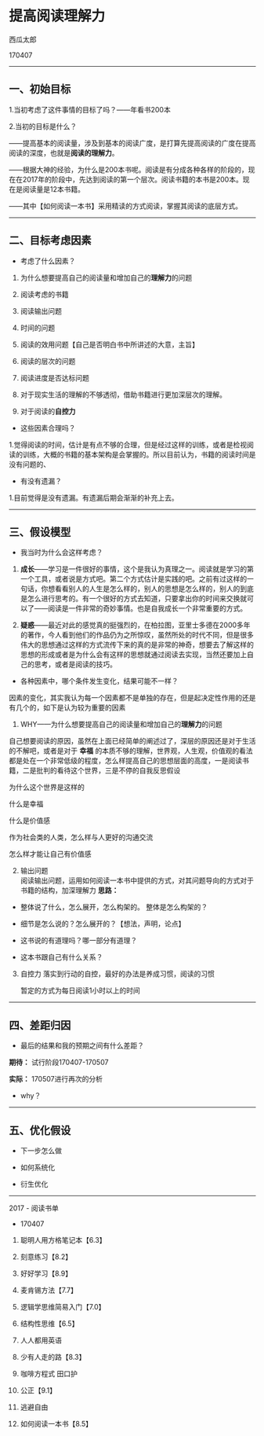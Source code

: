 # 提高阅读理解力

西瓜太郎

170407

---
## 一、初始目标

1.当初考虑了这件事情的目标了吗？——年看书200本

2.当初的目标是什么？

——提高基本的阅读量，涉及到基本的阅读广度，是打算先提高阅读的广度在提高阅读的深度，也就是**阅读的理解力**。

——根据大神的经验，为什么是200本书呢。阅读是有分成各种各样的阶段的，现在在2017年的阶段中，先达到阅读的第一个层次。阅读书籍的本书是200本。现在是阅读量是12本书籍。

——其中【如何阅读一本书】采用精读的方式阅读，掌握其阅读的底层方式。

- - -
## 二、目标考虑因素


- 考虑了什么因素？

1. 为什么想要提高自己的阅读量和增加自己的**理解力**的问题

2. 阅读考虑的书籍

3. 阅读输出问题

3. 时间的问题

4. 阅读的效用问题【自己是否明白书中所讲述的大意，主旨】

5. 阅读的层次的问题

6. 阅读进度是否达标问题

7. 对于现实生活的理解的不够透彻，借助书籍进行更加深层次的理解。

8. 对于阅读的**自控力**



- 这些因素合理吗？



1.觉得阅读的时间，估计是有点不够的合理，但是经过这样的训练，或者是检视阅读的训练，大概的书籍的基本架构是会掌握的。所以目前认为，书籍的阅读时间是没有问题的、


- 有没有遗漏？

1.目前觉得是没有遗漏。有遗漏后期会渐渐的补充上去。


- - -

## 三、假设模型

 - 我当时为什么会这样考虑？

1. **成长**——学习是一件很好的事情，这个是我认为真理之一。阅读就是学习的第一个工具，或者说是方式吧。第二个方式估计是实践的吧。之前有过这样的一句话，你想看看别人的人生是怎么样的，别人的思想是怎么样的，别人的到底是怎么进行思考的。有一个很好的方式去知道，只要拿出你的时间来交换就可以了——阅读是一件非常的奇妙事情。也是自我成长一个非常重要的方式。

2. **疑惑**——最近对此的感觉真的挺强烈的，在柏拉图，亚里士多德在2000多年的著作，今人看到他们的作品仍为之所惊叹，虽然所处的时代不同，但是很多伟大的思想通过这样的方式流传下来的真的是非常的神奇，想要去了解这样的思想的形成或者是为什么会有这样的思想就通过阅读去实现，当然还要加上自己的思考，或者是阅读的技巧。



 - 各种因素中，哪个条件发生变化，结果可能不一样？

因素的变化，其实我认为每一个因素都不是单独的存在，但是起决定性作用的还是有几个的，如下是认为较为重要的因素

1. WHY——为什么想要提高自己的阅读量和增加自己的**理解力**的问题
  
  自己想要阅读的原因，虽然在上面已经简单的阐述过了，深层的原因还是对于生活的不解吧，或者是对于 **幸福** 的本质不够的理解，世界观，人生观，价值观的看法都是处在一个非常低级的程度，怎么样提高自己的思想层面的高度，一是阅读书籍，二是批判的看待这个世界，三是不停的自我反思假设
  
  为什么这个世界是这样的
  
  什么是幸福
  
  什么是价值感
  
  作为社会类的人类，怎么样与人更好的沟通交流
  
  怎么样才能让自己有价值感
  
 
2. 输出问题  
  阅读输出问题，运用如何阅读一本书中提供的方式，对其问题导向的方式对于书籍的结构，加深理解力
  **思路：**
- 整体说了什么，怎么展开，怎么构架的。 整体是怎么构架的？

- 细节是怎么说的？怎么展开的？【想法，声明，论点】

- 这书说的有道理吗？哪一部分有道理？

- 这本书跟自己有什么关系？

3. 自控力
   落实到行动的自控，最好的办法是养成习惯，阅读的习惯
   
   暂定的方式为每日阅读1小时以上的时间


- - -

## 四、差距归因

- 最后的结果和我的预期之间有什么差距？

**期待：** 试行阶段170407-170507

**实际：**  170507进行再次的分析

- why？

---

##  五、优化假设

- 下一步怎么做

- 如何系统化

- 衍生优化

-----


2017 - 阅读书单
- 170407

1. 聪明人用方格笔记本【6.3】

2. 刻意练习【8.2】

3. 好好学习【8.9】

4. 麦肯锡方法【7.7】

5. 逻辑学思维简易入门【7.0】

6. 结构性思维【6.5】

7. 人人都用英语

8. 少有人走的路【8.3】

9. 咖啡方程式 田口护

10. 公正【9.1】

11. 逃避自由

12. 如何阅读一本书【8.5】


